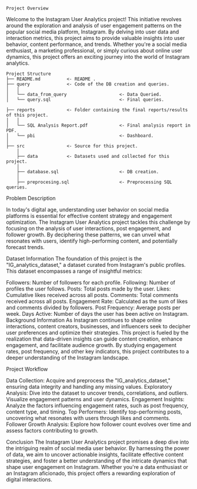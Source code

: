                                                                                             Project Overview

Welcome to the Instagram User Analytics project! This initiative revolves around the exploration and analysis of user engagement patterns on the popular social media platform, Instagram. By delving into user data and interaction metrics, this project aims to provide valuable insights into user behavior, content performance, and trends. Whether you're a social media enthusiast, a marketing professional, or simply curious about online user dynamics, this project offers an exciting journey into the world of Instagram analytics.
```
Project Structure
├── README.md          <- README .
├── query              <- Code of the DB creation and queries.
│   │
│   └── data_from_query                    <- Data Queried.
│   └── query.sql                          <- Final queries.

├── reports            <- Folder containing the final reports/results of this project.
│   │
│   └── SQL Analysis Report.pdf            <- Final analysis report in PDF.
│   └── pbi                                <- Dashboard.
│   
├── src                <- Source for this project.
    │
    ├── data           <- Datasets used and collected for this project.
    │   
    ├── database.sql                       <- DB creation.
    │
    ├── preprocesing.sql                   <- Preprocessing SQL queries.

```


    
Problem Description

In today's digital age, understanding user behavior on social media platforms is essential for effective content strategy and engagement optimization. The Instagram User Analytics project tackles this challenge by focusing on the analysis of user interactions, post engagement, and follower growth. By deciphering these patterns, we can unveil what resonates with users, identify high-performing content, and potentially forecast trends.

Dataset Information
The foundation of this project is the "IG_analytics_dataset," a dataset curated from Instagram's public profiles. This dataset encompasses a range of insightful metrics:

Followers: Number of followers for each profile.
Following: Number of profiles the user follows.
Posts: Total posts made by the user.
Likes: Cumulative likes received across all posts.
Comments: Total comments received across all posts.
Engagement Rate: Calculated as the sum of likes and comments divided by followers.
Post Frequency: Average posts per week.
Days Active: Number of days the user has been active on Instagram.
Background Information
As Instagram continues to shape online interactions, content creators, businesses, and influencers seek to decipher user preferences and optimize their strategies. This project is fueled by the realization that data-driven insights can guide content creation, enhance engagement, and facilitate audience growth. By studying engagement rates, post frequency, and other key indicators, this project contributes to a deeper understanding of the Instagram landscape.

Project Workflow

Data Collection: Acquire and preprocess the "IG_analytics_dataset," ensuring data integrity and handling any missing values.
Exploratory Analysis: Dive into the dataset to uncover trends, correlations, and outliers. Visualize engagement patterns and user dynamics.
Engagement Insights: Analyze the factors influencing engagement rates, such as post frequency, content type, and timing.
Top Performers: Identify top-performing posts, uncovering what resonates with users through likes and comments.
Follower Growth Analysis: Explore how follower count evolves over time and assess factors contributing to growth.



Conclusion
The Instagram User Analytics project promises a deep dive into the intriguing realm of social media user behavior. By harnessing the power of data, we aim to uncover actionable insights, facilitate effective content strategies, and foster a better understanding of the intricate dynamics that shape user engagement on Instagram. Whether you're a data enthusiast or an Instagram aficionado, this project offers a rewarding exploration of digital interactions.
